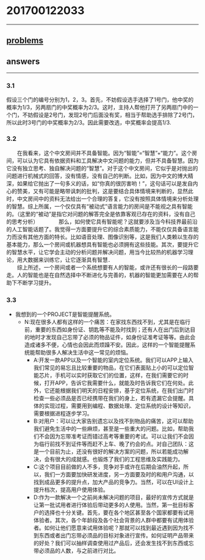 # 201700122033
---
[problems](https://github.com/Microsoft/ai-edu/tree/master/E-Challenge/ShandongUniversity2019Spring)
---
## answers
---
### 3.1
假设三个门的编号分别为1，2，3。首先，不妨假设选手选择了1号门，他中奖的概率为1/3，另两扇门的中奖概率为2/3。这时，主持人帮他打开了另两扇门中的一个门，不妨假设是2号门，发现2号门后面没有奖，相当于帮助选手排除了2号门，所以此时3号门的中奖概率为2/3。因此需要改选，中奖概率会提高1/3.
### 3.2
　　在我看来，这个中文房间并不具备智能。因为“智能”=“智慧”+“能力”。这个房间，可以认为它具有依据资料和工具解决中文问题的能力，但并不具备智慧。因为它没有独立思考、独自解决问题的“智慧”。对于这个中文房间，它似乎是对抛出的问题进行机械式的回答，没有情感，没有自己的判断。比如，因为中文的博大精深，如果给它抛出了一句多义的话，如“你真的很厉害哟！”，这句话可以是发自内心的赞美，又有可能是略带讽刺的批判，这是要结合具体情境来判断的，显然此时，中文房间中的资料无法给出一个合理的答复，它没有按照具体情境来分析处理的智慧。综上所属，一个仅仅具有“被动式”语言能力的房间是不能视之具有智能的。（这里的“被动”是指它对问题的解答完全是依靠客观已存在的资料，没有自己的思考分析）　　
  　　那么，如何使它具有智能呢？这就要涉及当今科技界最前沿的人工智能话题了。我觉得一方面要提升它的综合素质能力，不能仅仅具备语言能力而没有其他方面的特长。比如语音处理、图像识别等，这是我们人类赖以生存的基本能力，那么一个房间或机器想具有智能也必须拥有这些技能。其次，要提升它的智慧水平，让它学会主动的分析问题并解决问题，用当今比较热的机器学习理论，用大数据来训练它，让它逐渐具有智慧．  
　　综上所述，一个房间或者一个系统想要有人的智能，或许还有很长的一段路要走。人的智能也是在自然选择中不断进化与完善的，机器的智能更加需要在人的帮助下不断学习提升。　　　　　　　
### 3.3    　
- 我想到的一个PROJECT是智能提醒系统。　
  - N:现在很多人都有这样的一个痛苦：在家找东西找不到，尤其是在临行前，重要的东西如身份证、钥匙等不能及时找到；还有人在出门后到达目的地时才发现自己忘带了必须的物品证件，如身份证准考证等等。由此会造成诸多不便，心情也会因此而烦躁不安。因此，这样的一个智能提醒系统能帮助很多人解决生活中这一常见的烦恼。
    - A:开发一款APP以及一个智能的室内定位系统。我们可以APP上输入我们常见的易忘且比较重要的物品，在它们表面贴上小的可以定位智能芯片，手机可以实时获取它们的位置，这样，在我们需要它的时候，打开APP，告诉它我需要什么，就能及时告诉我它们在何处。此外，它还能根据我们明天的日程安排，基于定位系统，在我们出门时检查一些必须品是否已经携带在我们的身上，若有遗漏它会提醒。具体的实现过程，需要用到编程、数据处理、定位系统的设计等知识，需要根据进程逐步学习。
    - B:对用户：可以让大家告别遗忘以及找不到物品的痛苦，这可以帮助我们避免生活中的一些麻烦，甚至是一些重大的问题。比如，帮助我们不会因为忘带准考证而错过高考等重要的考试。可以让我们不会因为临行前找不到证件等而赶不上车、晚了约会的点。对自己团队：这是一个目前为止，还没有很好的解决方案的问题，所以若能成功解决，会有很大的成就感。也锻炼了我们的工程思维及实践能力。
    - C:这个项目目前做的人不多，竞争对手或许在后期会油然升起，所以，我们一方面要加快研发进度，另一方面要及时的和用户沟通，以找到成品更多的提升点，加大产品的竞争力。当然，可以在UI设计上提升档次，提高用户使用体验。
    - D:作为一款解决一个之前尚未解决问题的项目，最好的宣传方式就是让第一批试用者进行体验后带动更多的人使用。当然，第一批目标客户的选择也十分关键。首先，要在各个地区甚至各个国家都要有试用体验者。其次，各个年龄段及各个社会背景的人群中都要有试用体验者。如何让他们愿意来试用体验呢？那就可以找到最近遇到因为找不到东西或者出门忘带必须品的目标对象进行宣传。如何证明产品带来的好处？我们可以抽样调查使用过产品后，还会发生找不到东西或忘带必须品的人数，与之前进行对比。
